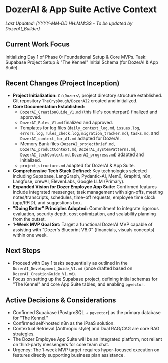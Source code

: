 # DozerAI & App Suite Active Context

*Last Updated: [YYYY-MM-DD HH:MM:SS - To be updated by DozerAI_Builder]*

## Current Work Focus

Initializing Day 1 of Phase 0: Foundational Setup & Core MVPs.
Task: Supabase Project Setup & "The Kennel" Initial Schema (for DozerAI & App Suite).

## Recent Changes (Project Inception)

- **Project Initialization:** `C:\Dozers\` project directory structure established. Git repository `TheCrypDough/DozerAI2` created and initialized.
- **Core Documentation Established:**
    - `DozerAI_CreationGuide_V1.md` (this file's counterpart) finalized and approved.
    - `DozerAI_Rules_V1.md` finalized and approved.
    - Templates for log files (`daily_context_log.md`, `issues.log`, `errors.log`, `rules_check.log`, `migration_tracker.md`), `tasks.md`, and `DozerAI_context_for_AI.md` adapted for DozerAI.
    - Memory Bank files (`DozerAI_projectbrief.md`, `DozerAI_productContext.md`, `DozerAI_systemPatterns.md`, `DozerAI_techContext.md`, `DozerAI_progress.md`) adapted and initialized.
    - `project_structure.md` adapted for DozerAI & App Suite.
- **Comprehensive Tech Stack Defined:** Key technologies selected including Supabase, LangGraph, Pydantic-AI, Mem0, Graphiti, n8n, Langfuse, crewAI, ElevenLabs, Google LLM (Primary).
- **Expanded Vision for Dozer Employee App Suite:** Confirmed features include integrated messenger, task management with sign-offs, meeting notes/transcripts, schedules, time-off requests, employee time clock (app/RFID), and suggestions box.
- **"Doing Better" Principles Adopted:** Commitment to integrate rigorous evaluation, security depth, cost optimization, and scalability planning from the outset.
- **1-Week MVP Goal Set:** Target a functional DozerAI MVP capable of assisting with "Dozer's Blueprint V8.0" (financials, visuals concepts) within one week.

## Next Steps

- Proceed with Day 1 tasks sequentially as outlined in the `DozerAI_Development_Guide_V1.md` (once drafted based on `DozerAI_CreationGuide_V1.md`).
- Focus on setting up the Supabase project, defining initial schemas for "The Kennel" and core App Suite tables, and enabling `pgvector`.

## Active Decisions & Considerations

- Confirmed Supabase (PostgreSQL + `pgvector`) as the primary database for "The Kennel."
- Confirmed self-hosted n8n as the iPaaS solution.
- Contextual Retrieval (Anthropic style) and Dual RAG/CAG are core RAG strategies.
- The Dozer Employee App Suite will be an integrated platform, not reliant on third-party messengers for core team chat.
- Urgency: The 1-week MVP target requires hyper-focused execution on features directly supporting business plan assistance.